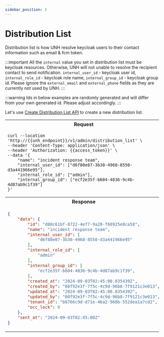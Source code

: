 ```yaml
---
sidebar_position: 3
---
```


# Distribution List

Distribution list is how UNH resolve keycloak users to their contact information such as email & fcm token.

:::important
All the `internal` value you set in distribution list must be keycloak resources. Otherwise, UNH will not unable to 
resolve the recipient contact to send notification.
`internal_user_id` - keycloak user id, `internal_role_id` - keycloak role name, `internal_group_id` - keycloak 
group id. Please ignore the `external_email` and `external_phone` fields as they are currently not used by UNH.
:::

:::warning
Ids in below examples are randomly generated and will differ from your own generated id. Please adjust accordingly.
:::

Let's use [Create Distribution List API](../UNH%20API/create-distribution-list.api.mdx) to create a new distribution list.


<table>
<tr><th>Request</th></tr>
<tr><td>

```
curl --location 'http://{{unh_endpoint}}/v1/admin/distribution_list' \
--header 'Content-Type: application/json' \
--header 'Authorization: {{access_token}}' \
--data '{
    "name": "incident response team",
    "internal_user_id": ["d6f80e07-3b30-4968-8550-d3a441966e95"],
    "internal_role_id": ["admin"],
    "internal_group_id": ["ecf2e35f-b604-4836-9c4b-4d87ab9c1f39"]
}'
```

</td></tr>
<tr><th>Response</th></tr>
<tr><td>

```json
{
    "data": {
        "id": "d00c61bf-8722-4ef7-9a28-f60925e8ca58",
        "name": "incident response team",
        "internal_user_id": [
            "d6f80e07-3b30-4968-8550-d3a441966e95"
        ],
        "internal_role_id": [
            "admin"
        ],
        "internal_group_id": [
            "ecf2e35f-b604-4836-9c4b-4d87ab9c1f39",
        ],
        "created_at": "2024-09-03T02:45:00.835439Z",
        "created_by": "00f92e3f-7f5c-4c9d-96b8-7f9121c3e013",
        "updated_at": "2024-09-03T02:45:00.835439Z",
        "updated_by": "00f92e3f-7f5c-4c9d-96b8-7f9121c3e013",
        "tenant_id": "b8766c9d-d71e-46a2-968b-552dea1a7cd2",
        "occ_lock": 0
    },
    "sent_at": "2024-09-03T02:45:00Z"
}
```

</td></tr>
</table>

